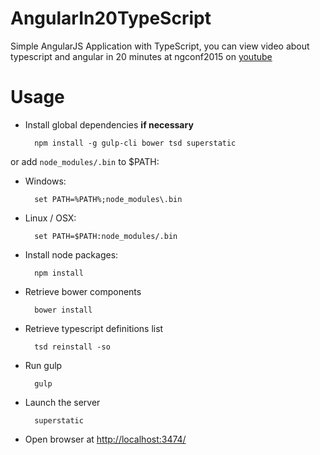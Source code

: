 # AngularIn20TypeScript
Simple AngularJS Application with TypeScript, you can view video about typescript and angular in 20 minutes at ngconf2015 on [youtube](https://www.youtube.com/watch?list=PLOETEcp3DkCoNnlhE-7fovYvqwVPrRiY7&feature=player_embedded&v=U7NYTKgkZgo)

# Usage

- Install global dependencies **if necessary**

        npm install -g gulp-cli bower tsd superstatic

or add `node_modules/.bin` to $PATH:

- Windows:

        set PATH=%PATH%;node_modules\.bin

- Linux / OSX:

        set PATH=$PATH:node_modules/.bin

- Install node packages:

        npm install

- Retrieve bower components

        bower install

- Retrieve typescript definitions list

        tsd reinstall -so

- Run gulp

        gulp

- Launch the server

        superstatic

- Open browser at <http://localhost:3474/>
